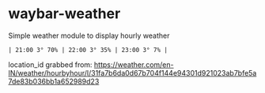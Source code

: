 # waybar-weather
Simple weather module to display hourly weather

`| 21:00 3° 70% | 22:00 3° 35% | 23:00 3° 7% |`

location_id grabbed from:
https://weather.com/en-IN/weather/hourbyhour/l/31fa7b6da0d67b704f144e94301d921023ab7bfe5a7de83b036bb1a652989d23
